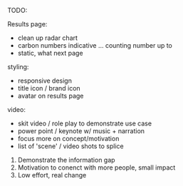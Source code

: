 TODO:

Results page:

- clean up radar chart
- carbon numbers indicative ... counting number up to
- static, what next page

styling:

- responsive design
- title icon / brand icon
- avatar on results page

video:

- skit video / role play to demonstrate use case
- power point / keynote w/ music + narration
- focus more on concept/motivation
- list of 'scene' / video shots to splice

1. Demonstrate the information gap
2. Motivation to conenct with more people, small impact
3. Low effort, real change
